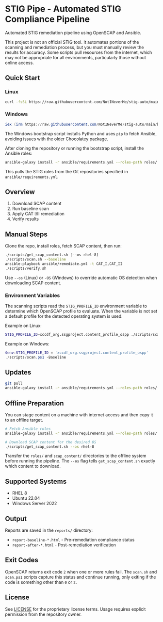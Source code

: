 # STIG Pipe - Automated STIG Compliance Pipeline

Automated STIG remediation pipeline using OpenSCAP and Ansible.

This project is not an official STIG tool. It automates portions of the
scanning and remediation process, but you must manually review the results
for accuracy. Some scripts pull resources from the internet, which may not be
appropriate for all environments, particularly those without online access.

## Quick Start

### Linux

```bash
curl -fsSL https://raw.githubusercontent.com/NotINeverMe/stig-auto/main/bootstrap.sh | sudo bash
```

### Windows

```powershell
iex (irm https://raw.githubusercontent.com/NotINeverMe/stig-auto/main/bootstrap.ps1)
```

The Windows bootstrap script installs Python and uses `pip` to fetch Ansible,
avoiding issues with the older Chocolatey package.

After cloning the repository or running the bootstrap script, install the Ansible roles:

```bash
ansible-galaxy install -r ansible/requirements.yml --roles-path roles/
```

This pulls the STIG roles from the Git repositories specified in `ansible/requirements.yml`.

## Overview

1. Download SCAP content
2. Run baseline scan
3. Apply CAT I/II remediation
4. Verify results

## Manual Steps

Clone the repo, install roles, fetch SCAP content, then run:

```bash
./scripts/get_scap_content.sh [--os rhel-8]
./scripts/scan.sh --baseline
ansible-playbook ansible/remediate.yml -t CAT_I,CAT_II
./scripts/verify.sh
```
Use `--os` (Linux) or `-OS` (Windows) to override automatic OS detection when downloading SCAP content.

### Environment Variables

The scanning scripts read the `STIG_PROFILE_ID` environment variable to
determine which OpenSCAP profile to evaluate. When the variable is not set a
default profile for the detected operating system is used.

Example on Linux:

```bash
STIG_PROFILE_ID=xccdf_org.ssgproject.content_profile_ospp ./scripts/scan.sh --baseline
```

Example on Windows:

```powershell
$env:STIG_PROFILE_ID = 'xccdf_org.ssgproject.content_profile_ospp'
./scripts/scan.ps1 -Baseline
```

## Updates

```bash
git pull
ansible-galaxy install -r ansible/requirements.yml --roles-path roles/ --force
```

## Offline Preparation

You can stage content on a machine with internet access and then copy it to an
offline target.

```bash
# Fetch Ansible roles
ansible-galaxy install -r ansible/requirements.yml --roles-path roles/

# Download SCAP content for the desired OS
./scripts/get_scap_content.sh --os rhel-8
```

Transfer the `roles/` and `scap_content/` directories to the offline system
before running the pipeline. The `--os` flag tells `get_scap_content.sh` exactly
which content to download.

## Supported Systems

- RHEL 8
- Ubuntu 22.04
- Windows Server 2022

## Output

Reports are saved in the `reports/` directory:
- `report-baseline-*.html` - Pre-remediation compliance status
- `report-after-*.html` - Post-remediation verification

## Exit Codes

OpenSCAP returns exit code `2` when one or more rules fail. The `scan.sh` and
`scan.ps1` scripts capture this status and continue running, only exiting if the
code is something other than `0` or `2`.

## License

See [LICENSE](LICENSE) for the proprietary license terms. Usage requires explicit permission from the repository owner.
